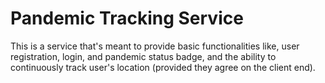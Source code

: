 # Pandemic Tracking Service

This is a service that's meant to provide basic functionalities like, user registration, login, and pandemic status badge, and the ability to continuously track user's location (provided they agree on the client end).
